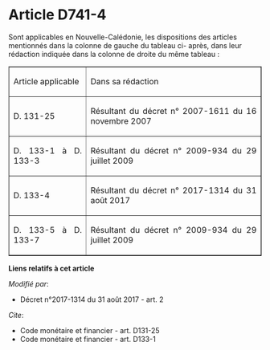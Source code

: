 # Article D741-4

Sont applicables en Nouvelle-Calédonie, les dispositions des articles mentionnés dans la colonne de gauche du tableau ci-
après, dans leur rédaction indiquée dans la colonne de droite du même tableau :

<table border="1">
  <tbody>
    <tr>
      <td align="justify">

Article applicable</td>
      <td align="justify">

Dans sa rédaction</td>
    </tr>
    <tr>
      <td align="justify">

D. 131-25</td>
      <td align="justify">

Résultant du décret n° 2007-1611 du 16 novembre 2007 </td>
    </tr>
    <tr>
      <td align="justify">

D. 133-1 à D. 133-3</td>
      <td align="justify">

Résultant du décret n° 2009-934 du 29 juillet 2009 </td>
    </tr>
    <tr>
      <td align="justify">

D. 133-4</td>
      <td align="justify">

Résultant du décret n° 2017-1314 du 31 août 2017 </td>
    </tr>
    <tr>
      <td align="justify">

D. 133-5 à D. 133-7</td>
      <td align="justify">

Résultant du décret n° 2009-934 du 29 juillet 2009 

</td>
    </tr>
  </tbody>
</table>

**Liens relatifs à cet article**

_Modifié par_:

  - Décret n°2017-1314 du 31 août 2017 - art. 2

_Cite_:

  - Code monétaire et financier - art. D131-25
  - Code monétaire et financier - art. D133-1
